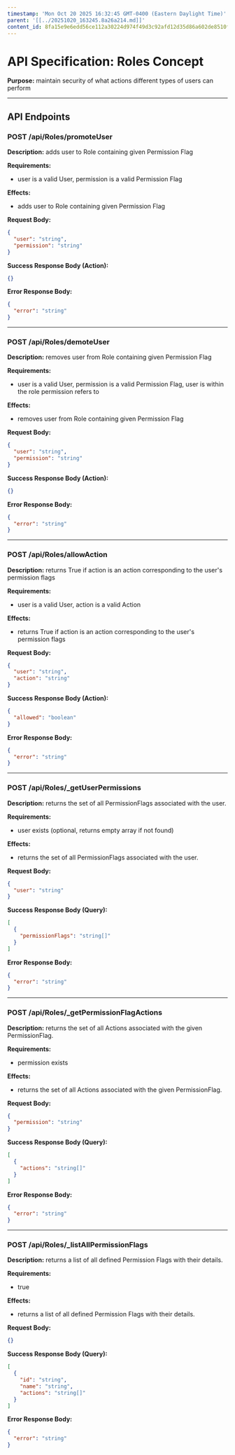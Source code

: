 ```yaml
---
timestamp: 'Mon Oct 20 2025 16:32:45 GMT-0400 (Eastern Daylight Time)'
parent: '[[../20251020_163245.8a26a214.md]]'
content_id: 8fa15e9e6edd56ce112a30224d974f49d3c92afd12d35d86a602de8510f0b649
---
```


# API Specification: Roles Concept

**Purpose:** maintain security of what actions different types of users can perform

***

## API Endpoints

### POST /api/Roles/promoteUser

**Description:** adds user to Role containing given Permission Flag

**Requirements:**

* user is a valid User, permission is a valid Permission Flag

**Effects:**

* adds user to Role containing given Permission Flag

**Request Body:**

```json
{
  "user": "string",
  "permission": "string"
}
```

**Success Response Body (Action):**

```json
{}
```

**Error Response Body:**

```json
{
  "error": "string"
}
```

***

### POST /api/Roles/demoteUser

**Description:** removes user from Role containing given Permission Flag

**Requirements:**

* user is a valid User, permission is a valid Permission Flag, user is within the role permission refers to

**Effects:**

* removes user from Role containing given Permission Flag

**Request Body:**

```json
{
  "user": "string",
  "permission": "string"
}
```

**Success Response Body (Action):**

```json
{}
```

**Error Response Body:**

```json
{
  "error": "string"
}
```

***

### POST /api/Roles/allowAction

**Description:** returns True if action is an action corresponding to the user's permission flags

**Requirements:**

* user is a valid User, action is a valid Action

**Effects:**

* returns True if action is an action corresponding to the user's permission flags

**Request Body:**

```json
{
  "user": "string",
  "action": "string"
}
```

**Success Response Body (Action):**

```json
{
  "allowed": "boolean"
}
```

**Error Response Body:**

```json
{
  "error": "string"
}
```

***

### POST /api/Roles/\_getUserPermissions

**Description:** returns the set of all PermissionFlags associated with the user.

**Requirements:**

* user exists (optional, returns empty array if not found)

**Effects:**

* returns the set of all PermissionFlags associated with the user.

**Request Body:**

```json
{
  "user": "string"
}
```

**Success Response Body (Query):**

```json
[
  {
    "permissionFlags": "string[]"
  }
]
```

**Error Response Body:**

```json
{
  "error": "string"
}
```

***

### POST /api/Roles/\_getPermissionFlagActions

**Description:** returns the set of all Actions associated with the given PermissionFlag.

**Requirements:**

* permission exists

**Effects:**

* returns the set of all Actions associated with the given PermissionFlag.

**Request Body:**

```json
{
  "permission": "string"
}
```

**Success Response Body (Query):**

```json
[
  {
    "actions": "string[]"
  }
]
```

**Error Response Body:**

```json
{
  "error": "string"
}
```

***

### POST /api/Roles/\_listAllPermissionFlags

**Description:** returns a list of all defined Permission Flags with their details.

**Requirements:**

* true

**Effects:**

* returns a list of all defined Permission Flags with their details.

**Request Body:**

```json
{}
```

**Success Response Body (Query):**

```json
[
  {
    "id": "string",
    "name": "string",
    "actions": "string[]"
  }
]
```

**Error Response Body:**

```json
{
  "error": "string"
}
```
